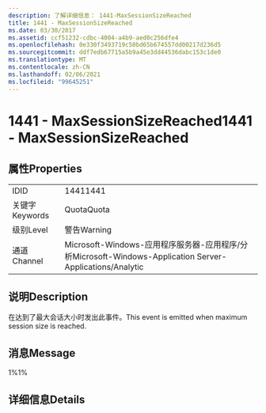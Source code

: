 ```yaml
---
description: 了解详细信息： 1441-MaxSessionSizeReached
title: 1441 - MaxSessionSizeReached
ms.date: 03/30/2017
ms.assetid: ccf51232-cdbc-4004-a4b9-aed0c256dfe4
ms.openlocfilehash: 0e330f3493719c50bd65b674557dd00217d236d5
ms.sourcegitcommit: ddf7edb67715a5b9a45e3dd44536dabc153c1de0
ms.translationtype: MT
ms.contentlocale: zh-CN
ms.lasthandoff: 02/06/2021
ms.locfileid: "99645251"
---
```

# <a name="1441---maxsessionsizereached"></a><span data-ttu-id="05b6d-103">1441 - MaxSessionSizeReached</span><span class="sxs-lookup"><span data-stu-id="05b6d-103">1441 - MaxSessionSizeReached</span></span>

## <a name="properties"></a><span data-ttu-id="05b6d-104">属性</span><span class="sxs-lookup"><span data-stu-id="05b6d-104">Properties</span></span>  
  
|||  
|-|-|  
|<span data-ttu-id="05b6d-105">ID</span><span class="sxs-lookup"><span data-stu-id="05b6d-105">ID</span></span>|<span data-ttu-id="05b6d-106">1441</span><span class="sxs-lookup"><span data-stu-id="05b6d-106">1441</span></span>|  
|<span data-ttu-id="05b6d-107">关键字</span><span class="sxs-lookup"><span data-stu-id="05b6d-107">Keywords</span></span>|<span data-ttu-id="05b6d-108">Quota</span><span class="sxs-lookup"><span data-stu-id="05b6d-108">Quota</span></span>|  
|<span data-ttu-id="05b6d-109">级别</span><span class="sxs-lookup"><span data-stu-id="05b6d-109">Level</span></span>|<span data-ttu-id="05b6d-110">警告</span><span class="sxs-lookup"><span data-stu-id="05b6d-110">Warning</span></span>|  
|<span data-ttu-id="05b6d-111">通道</span><span class="sxs-lookup"><span data-stu-id="05b6d-111">Channel</span></span>|<span data-ttu-id="05b6d-112">Microsoft-Windows-应用程序服务器-应用程序/分析</span><span class="sxs-lookup"><span data-stu-id="05b6d-112">Microsoft-Windows-Application Server-Applications/Analytic</span></span>|  
  
## <a name="description"></a><span data-ttu-id="05b6d-113">说明</span><span class="sxs-lookup"><span data-stu-id="05b6d-113">Description</span></span>  

 <span data-ttu-id="05b6d-114">在达到了最大会话大小时发出此事件。</span><span class="sxs-lookup"><span data-stu-id="05b6d-114">This event is emitted when maximum session size is reached.</span></span>  
  
## <a name="message"></a><span data-ttu-id="05b6d-115">消息</span><span class="sxs-lookup"><span data-stu-id="05b6d-115">Message</span></span>  

 <span data-ttu-id="05b6d-116">1%</span><span class="sxs-lookup"><span data-stu-id="05b6d-116">1%</span></span>  
  
## <a name="details"></a><span data-ttu-id="05b6d-117">详细信息</span><span class="sxs-lookup"><span data-stu-id="05b6d-117">Details</span></span>

